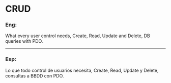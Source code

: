 # CRUD

### Eng: 
What every user control needs, Create, Read, Update and Delete, DB queries with PDO.
___
### Esp: 
Lo que todo control de usuarios necesita, Create, Read, Update y Delete, consultas a BBDD con PDO.
